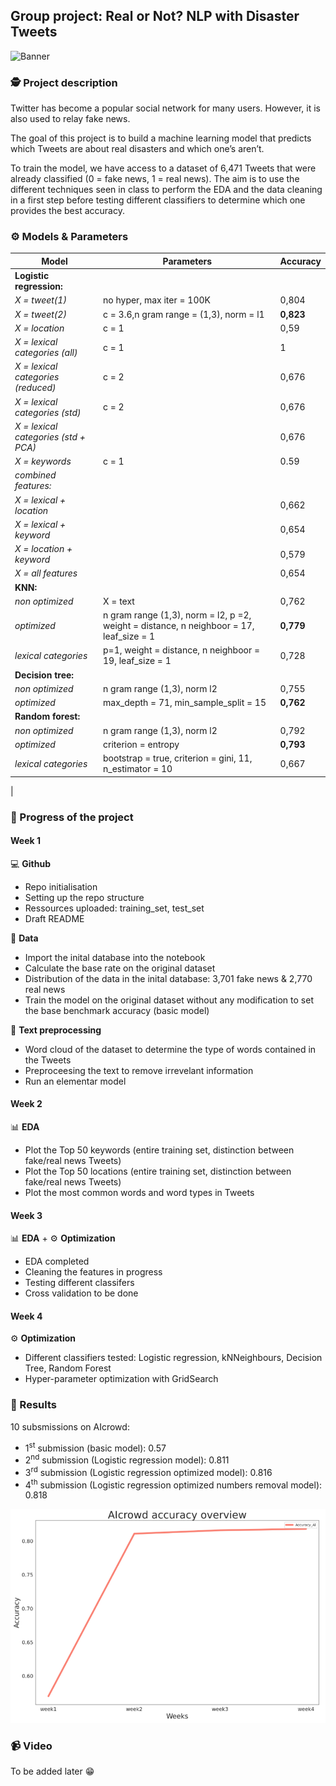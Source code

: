 ## Group project: Real or Not? NLP with Disaster Tweets

![Banner](https://raw.githubusercontent.com/mbayle98/DMML2020-Alpina/main/Documents/Banner_project_alpina.png)


### 🕵️ Project description

Twitter has become a popular social network for many users. However, it is also used to relay fake news.  

The goal of this project is to build a machine learning model that predicts which Tweets are about real disasters and which one’s aren’t.  

To train the model, we have access to a dataset of 6,471 Tweets that were already classified (0 = fake news, 1 = real news). The aim is to use the different techniques seen in class to perform the EDA and the data cleaning in a first step before testing different classifiers to determine which one provides the best accuracy.  

### ⚙️ Models & Parameters

| **Model** | **Parameters**                        | **Accuracy** |
|------------------|----------------------------------------|-------------|
| **Logistic regression:** |                  |   |  
| *X = tweet(1)*           | no hyper, max iter = 100K      | 0,804  |
| *X = tweet(2)*           | c = 3.6,n gram range = (1,3), norm = l1      | **0,823**|
| *X = location*           | c = 1                           | 0,59  |
| *X = lexical categories (all)*           | c = 1  | 1  |
| *X = lexical categories (reduced)*       | c = 2  | 0,676 |
| *X = lexical categories (std)*           | c = 2  | 0,676 |
| *X = lexical categories (std + PCA)*          |   |0,676  |
| *X = keywords*           | c = 1     | 0.59 |
| *combined features:*     |     |  |
| *X = lexical + location*           |     | 0,662 |
| *X = lexical + keyword*            |     | 0,654   |
| *X = location + keyword*           |     | 0,579 |
| *X = all features*                 |     | 0,654 |
| **KNN:**          |                          |   |
| *non optimized*          | X = text           | 0,762 |
| *optimized*          | n gram range (1,3), norm = l2, p =2, weight = distance, n neighboor = 17, leaf_size = 1  | **0,779**  |
| *lexical categories*         | p=1, weight = distance, n neighboor = 19, leaf_size = 1  | 0,728  |
| **Decision tree:**       |                 |   |
| *non optimized*          | n gram range (1,3), norm l2 | 0,755  |
| *optimized*          | max_depth = 71, min_sample_split = 15 | **0,762** |
| **Random forest:**           |                              |  |
| *non optimized*           | n gram range (1,3), norm l2    | 0,792  |
| *optimized*           | criterion = entropy    | **0,793**  |
| *lexical categories*           | bootstrap = true, criterion = gini, 11, n_estimator = 10 | 0,667 |
|

### 🚀 Progress of the project

#### Week 1

💻 **Github**

- Repo initialisation
- Setting up the repo structure
- Ressources uploaded: training_set, test_set
- Draft README

💾 **Data**

- Import the inital database into the notebook
- Calculate the base rate on the original dataset
- Distribution of the data in the inital database: 3,701 fake news & 2,770 real news
- Train the model on the original dataset without any modification to set the base benchmark accuracy (basic model)

🧹 **Text preprocessing**

- Word cloud of the dataset to determine the type of words contained in the Tweets
- Preproceesing the text to remove irrevelant information 
- Run an elementar model

#### Week 2

📊 **EDA**

- Plot the Top 50 keywords (entire training set, distinction between fake/real news Tweets)
- Plot the Top 50 locations (entire training set, distinction between fake/real news Tweets)
- Plot the most common words and word types in Tweets

#### Week 3

📊 **EDA** + ⚙️ **Optimization**

- EDA completed
- Cleaning the features in progress
- Testing different classifers
- Cross validation to be done

#### Week 4

⚙️ **Optimization**

- Different classifiers tested: Logistic regression, kNNeighbours, Decision Tree, Random Forest
- Hyper-parameter optimization with GridSearch

### 🥇 Results

10 subsmissions on AIcrowd:
- 1<sup>st</sup> submission (basic model): 0.57
- 2<sup>nd</sup> submission (Logistic regression model): 0.811
- 3<sup>rd</sup> submission (Logistic regression optimized model): 0.816
- 4<sup>th</sup> submission (Logistic regression optimized numbers removal model): 0.818




![Graphic AIcrowd](Documents/AICROWD.PNG)

### 📹 Video

To be added later 😁
